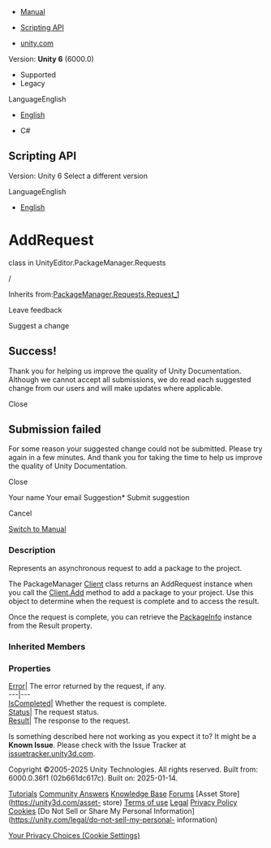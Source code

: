 [ ]()

  * [Manual](../Manual/index.html)
  * [Scripting API](../ScriptReference/index.html)

  * [unity.com](https://unity.com/)

Version: **Unity 6** (6000.0)

  * Supported
  * Legacy

LanguageEnglish

  * [English]()

  * C#

[ ](https://docs.unity3d.com)

## Scripting API

Version: Unity 6 Select a different version

LanguageEnglish

  * [English]()

# AddRequest

class in UnityEditor.PackageManager.Requests

/

Inherits
from:[PackageManager.Requests.Request_1](PackageManager.Requests.Request_1.html)

Leave feedback

Suggest a change

## Success!

Thank you for helping us improve the quality of Unity Documentation. Although
we cannot accept all submissions, we do read each suggested change from our
users and will make updates where applicable.

Close

## Submission failed

For some reason your suggested change could not be submitted. Please <a>try
again</a> in a few minutes. And thank you for taking the time to help us
improve the quality of Unity Documentation.

Close

Your name Your email Suggestion* Submit suggestion

Cancel

[Switch to Manual](../Manual/class-PackageManager.html "Go to PackageManager
Component in the Manual")

### Description

Represents an asynchronous request to add a package to the project.

The PackageManager [Client](PackageManager.Client.html) class returns an
AddRequest instance when you call the
[Client.Add](PackageManager.Client.Add.html) method to add a package to your
project. Use this object to determine when the request is complete and to
access the result.  
  
Once the request is complete, you can retrieve the
[PackageInfo](PackageManager.PackageInfo.html) instance from the Result
property.

### Inherited Members

### Properties

[Error](PackageManager.Requests.Request.Error.html)| The error returned by the
request, if any.  
---|---  
[IsCompleted](PackageManager.Requests.Request.IsCompleted.html)| Whether the
request is complete.  
[Status](PackageManager.Requests.Request.Status.html)| The request status.  
[Result](PackageManager.Requests.Request_1.Result.html)| The response to the
request.  
  
Is something described here not working as you expect it to? It might be a
**Known Issue**. Please check with the Issue Tracker at
[issuetracker.unity3d.com](https://issuetracker.unity3d.com).

Copyright ©2005-2025 Unity Technologies. All rights reserved. Built from:
6000.0.36f1 (02b661dc617c). Built on: 2025-01-14.

[Tutorials](https://unity3d.com/learn) [Community
Answers](https://answers.unity3d.com) [Knowledge
Base](https://support.unity3d.com/hc/en-us)
[Forums](https://forum.unity3d.com) [Asset Store](https://unity3d.com/asset-
store) [Terms of use](https://docs.unity3d.com/Manual/TermsOfUse.html)
[Legal](https://unity.com/legal) [Privacy
Policy](https://unity.com/legal/privacy-policy)
[Cookies](https://unity.com/legal/cookie-policy) [Do Not Sell or Share My
Personal Information](https://unity.com/legal/do-not-sell-my-personal-
information)

[Your Privacy Choices (Cookie Settings)](javascript:void\(0\);)

